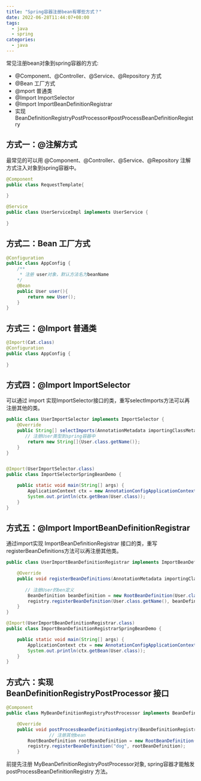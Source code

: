 ```yaml
---
title: "Spring容器注册bean有哪些方式？"
date: 2022-06-28T11:44:07+08:00
tags:
  - java
  - spring
categories:
  - java
---
```

常见注册bean对象到spring容器的方式:

- @Component、@Controller、@Service、@Repository 方式
- @Bean 工厂方式
- @mport 普通类
- @Import ImportSelector
- @Import ImportBeanDefinitionRegistrar
- 实现 BeanDefinitionRegistryPostProcessor#postProcessBeanDefinitionRegistry

## 方式一：@注解方式

最常见的可以用 @Component、@Controller、@Service、@Repository 注解方式注入对象到spring容器中。

```java
@Component
public class RequestTemplate{
  
}
```

```java
@Service
public class UserServiceImpl implements UserService {
  
}
```

## 方式二：Bean 工厂方式

```java
@Configuration
public class AppConfig {
    /**
     * 注册 user对象，默认方法名为beanName
    */
    @Bean
    public User user(){
        return new User();
    }
}
```

## 方式三：@Import  普通类

```java
@Import(Cat.class)
@Configuration
public class AppConfig {
    
}
```

## 方式四：@Import ImportSelector 

可以通过 import 实现ImportSelector接口的类，重写selectImports方法可以再注册其他的类。

```java
public class UserImportSelector implements ImportSelector {
    @Override
    public String[] selectImports(AnnotationMetadata importingClassMetadata) {
       // 注册User类型到spring容器中
        return new String[]{User.class.getName()};
    }
}
```

```java

@Import(UserImportSelector.class)
public class ImportSelectorSpringBeanDemo {

    public static void main(String[] args) {
        ApplicationContext ctx = new AnnotationConfigApplicationContext(ImportSelectorSpringBeanDemo.class);
        System.out.println(ctx.getBean(User.class));
    }
}
```

## 方式五：@Import ImportBeanDefinitionRegistrar

通过import实现 ImportBeanDefinitionRegistrar 接口的类，重写registerBeanDefinitions方法可以再注册其他类。

```java
public class UserImportBeanDefinitionRegistrar implements ImportBeanDefinitionRegistrar {

    @Override
    public void registerBeanDefinitions(AnnotationMetadata importingClassMetadata, BeanDefinitionRegistry registry) {
				
       // 注册User的ben定义
        BeanDefinition beanDefinition = new RootBeanDefinition(User.class);
        registry.registerBeanDefinition(User.class.getName(), beanDefinition);
    }
}
```

```java
@Import(UserImportBeanDefinitionRegistrar.class)
public class ImportBeanDefinitionRegistrarSpringBeanDemo {

    public static void main(String[] args) {
        ApplicationContext ctx = new AnnotationConfigApplicationContext(ImportBeanDefinitionRegistrarSpringBeanDemo.class);
        System.out.println(ctx.getBean(User.class));
    }
}
```

## 方式六：实现 BeanDefinitionRegistryPostProcessor 接口

```java
@Component
public class MyBeanDefinitionRegistryPostProcessor implements BeanDefinitionRegistryPostProcessor {

    @Override
    public void postProcessBeanDefinitionRegistry(BeanDefinitionRegistry registry) throws BeansException {
				// 注册其他bean
        RootBeanDefinition rootBeanDefinition = new RootBeanDefinition(Dog.class);
        registry.registerBeanDefinition("dog", rootBeanDefinition);
    }

```

前提先注册 MyBeanDefinitionRegistryPostProcessor对象, spring容器才能触发 postProcessBeanDefinitionRegistry 方法。